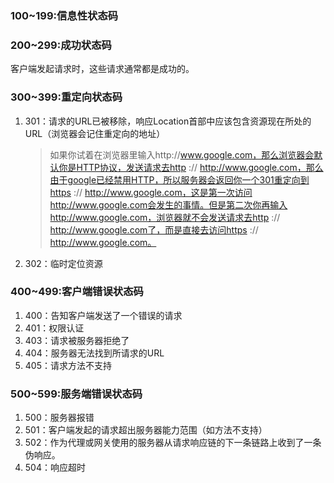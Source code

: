 ### 100~199:信息性状态码

### 200~299:成功状态码
客户端发起请求时，这些请求通常都是成功的。

### 300~399:重定向状态码
1. 301：请求的URL已被移除，响应Location首部中应该包含资源现在所处的URL（浏览器会记住重定向的地址）


   > 如果你试着在浏览器里输入http://www.google.com，那么浏览器会默认你是HTTP协议，发送请求去http :// http://www.google.com，那么由于google已经禁用HTTP，所以服务器会返回你一个301重定向到https :// http://www.google.com，这是第一次访问http://www.google.com会发生的事情。但是第二次你再输入http://www.google.com，浏览器就不会发送请求去http :// http://www.google.com了，而是直接去访问https :// http://www.google.com。
2. 302：临时定位资源

### 400~499:客户端错误状态码
1. 400：告知客户端发送了一个错误的请求
2. 401：权限认证
3. 403：请求被服务器拒绝了
4. 404：服务器无法找到所请求的URL
5. 405：请求方法不支持

### 500~599:服务端错误状态码
1. 500：服务器报错
2. 501：客户端发起的请求超出服务器能力范围（如方法不支持）
3. 502：作为代理或网关使用的服务器从请求响应链的下一条链路上收到了一条伪响应。
4. 504：响应超时